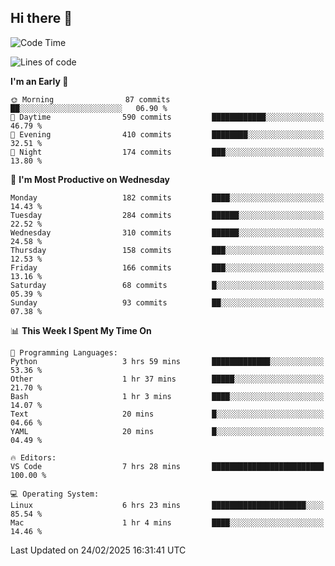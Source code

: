 ## Hi there 👋

<!--
**Wangmerlyn/Wangmerlyn** is a ✨ _special_ ✨ repository because its `README.md` (this file) appears on your GitHub profile.

Here are some ideas to get you started:

- 🔭 I’m currently working on ...
- 🌱 I’m currently learning ...
- 👯 I’m looking to collaborate on ...
- 🤔 I’m looking for help with ...
- 💬 Ask me about ...
- 📫 How to reach me: ...
- 😄 Pronouns: ...
- ⚡ Fun fact: ...
-->
<!--START_SECTION:waka-->
![Code Time](http://img.shields.io/badge/Code%20Time-68%20hrs%2031%20mins-blue)

![Lines of code](https://img.shields.io/badge/From%20Hello%20World%20I%27ve%20Written-8.4%20million%20lines%20of%20code-blue)

**I'm an Early 🐤** 

```text
🌞 Morning                87 commits          ██░░░░░░░░░░░░░░░░░░░░░░░   06.90 % 
🌆 Daytime                590 commits         ████████████░░░░░░░░░░░░░   46.79 % 
🌃 Evening                410 commits         ████████░░░░░░░░░░░░░░░░░   32.51 % 
🌙 Night                  174 commits         ███░░░░░░░░░░░░░░░░░░░░░░   13.80 % 
```
📅 **I'm Most Productive on Wednesday** 

```text
Monday                   182 commits         ████░░░░░░░░░░░░░░░░░░░░░   14.43 % 
Tuesday                  284 commits         ██████░░░░░░░░░░░░░░░░░░░   22.52 % 
Wednesday                310 commits         ██████░░░░░░░░░░░░░░░░░░░   24.58 % 
Thursday                 158 commits         ███░░░░░░░░░░░░░░░░░░░░░░   12.53 % 
Friday                   166 commits         ███░░░░░░░░░░░░░░░░░░░░░░   13.16 % 
Saturday                 68 commits          █░░░░░░░░░░░░░░░░░░░░░░░░   05.39 % 
Sunday                   93 commits          ██░░░░░░░░░░░░░░░░░░░░░░░   07.38 % 
```


📊 **This Week I Spent My Time On** 

```text
💬 Programming Languages: 
Python                   3 hrs 59 mins       █████████████░░░░░░░░░░░░   53.36 % 
Other                    1 hr 37 mins        █████░░░░░░░░░░░░░░░░░░░░   21.70 % 
Bash                     1 hr 3 mins         ████░░░░░░░░░░░░░░░░░░░░░   14.07 % 
Text                     20 mins             █░░░░░░░░░░░░░░░░░░░░░░░░   04.66 % 
YAML                     20 mins             █░░░░░░░░░░░░░░░░░░░░░░░░   04.49 % 

🔥 Editors: 
VS Code                  7 hrs 28 mins       █████████████████████████   100.00 % 

💻 Operating System: 
Linux                    6 hrs 23 mins       █████████████████████░░░░   85.54 % 
Mac                      1 hr 4 mins         ████░░░░░░░░░░░░░░░░░░░░░   14.46 % 
```


 Last Updated on 24/02/2025 16:31:41 UTC
<!--END_SECTION:waka-->
